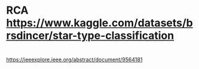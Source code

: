 # RCA https://www.kaggle.com/datasets/brsdincer/star-type-classification
# 
https://ieeexplore.ieee.org/abstract/document/9564181
